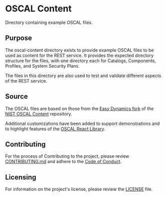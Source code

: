 # OSCAL Content

Directory containing example OSCAL files.

## Purpose

The oscal-content directory exists to provide example OSCAL files to
be used as content for the REST service. It provides the expected
directory structure for the files, with one directory each for
Catalogs, Components, Profiles, and System Security Plans.

The files in this directory are also used to test and validate different
aspects of the REST service.

## Source

The OSCAL files are based on those from the
[Easy Dynamics fork](https://github.com/EasyDynamics/oscal-content) of the
[NIST OSCAL Content](https://github.com/usnistgov/oscal-content) repository.

Additional customizations have been added to support demonstrations and to
highlight features of the
[OSCAL React Library](https://github.com/EasyDynamics/oscal-react-library).

## Contributing

For the process of Contributing to the project, please review
[CONTRIBUTING.md](https://github.com/EasyDynamics/.github/blob/main/CONTRIBUTING.md)
and adhere to the
[Code of Conduct](https://github.com/EasyDynamics/.github/blob/main/CODE_OF_CONDUCT.md).

## Licensing

For information on the project's license, please review the [LICENSE](/LICENSE) file.
